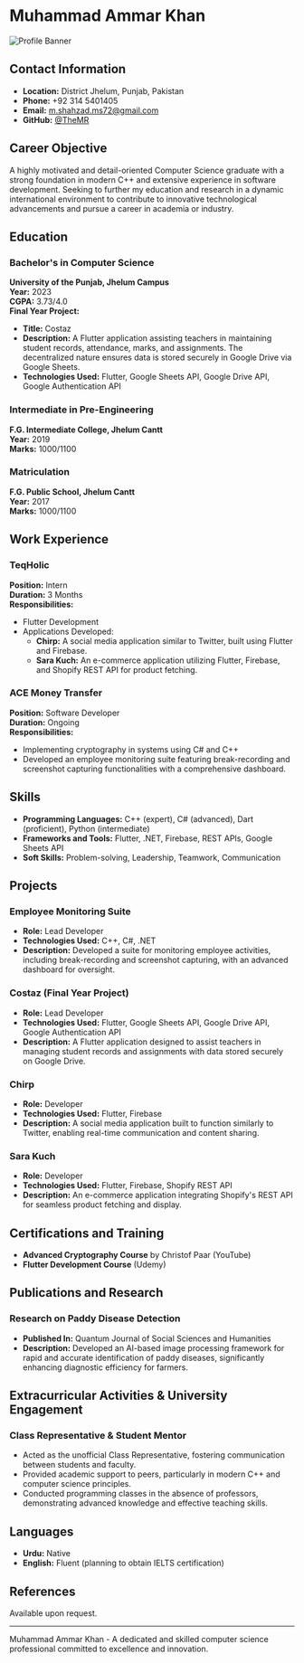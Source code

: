 # Muhammad Ammar Khan

![Profile Banner](https://i.imgur.com/YVFLxDj.png)

## Contact Information
- **Location:** District Jhelum, Punjab, Pakistan
- **Phone:** +92 314 5401405
- **Email:** [m.shahzad.ms72@gmail.com](mailto:m.shahzad.ms72@gmail.com)
- **GitHub:** [@TheMR](https://github.com/TheMR-777)

## Career Objective

A highly motivated and detail-oriented Computer Science graduate with a strong foundation in modern C++ and extensive experience in software development. Seeking to further my education and research in a dynamic international environment to contribute to innovative technological advancements and pursue a career in academia or industry.

## Education

### Bachelor's in Computer Science
**University of the Punjab, Jhelum Campus**  
**Year:** 2023  
**CGPA:** 3.73/4.0  
**Final Year Project:**  
- **Title:** Costaz
- **Description:** A Flutter application assisting teachers in maintaining student records, attendance, marks, and assignments. The decentralized nature ensures data is stored securely in Google Drive via Google Sheets.
- **Technologies Used:** Flutter, Google Sheets API, Google Drive API, Google Authentication API

### Intermediate in Pre-Engineering
**F.G. Intermediate College, Jhelum Cantt**  
**Year:** 2019  
**Marks:** 1000/1100

### Matriculation
**F.G. Public School, Jhelum Cantt**  
**Year:** 2017  
**Marks:** 1000/1100  

## Work Experience

### TeqHolic
**Position:** Intern  
**Duration:** 3 Months  
**Responsibilities:**
- Flutter Development
- Applications Developed:
  - **Chirp:** A social media application similar to Twitter, built using Flutter and Firebase.
  - **Sara Kuch:** An e-commerce application utilizing Flutter, Firebase, and Shopify REST API for product fetching.

### ACE Money Transfer
**Position:** Software Developer  
**Duration:** Ongoing  
**Responsibilities:**
- Implementing cryptography in systems using C# and C++
- Developed an employee monitoring suite featuring break-recording and screenshot capturing functionalities with a comprehensive dashboard.

## Skills

- **Programming Languages:** C++ (expert), C# (advanced), Dart (proficient), Python (intermediate)
- **Frameworks and Tools:** Flutter, .NET, Firebase, REST APIs, Google Sheets API
- **Soft Skills:** Problem-solving, Leadership, Teamwork, Communication

## Projects

### Employee Monitoring Suite
- **Role:** Lead Developer
- **Technologies Used:** C++, C#, .NET
- **Description:** Developed a suite for monitoring employee activities, including break-recording and screenshot capturing, with an advanced dashboard for oversight.

### Costaz (Final Year Project)
- **Role:** Lead Developer
- **Technologies Used:** Flutter, Google Sheets API, Google Drive API, Google Authentication API
- **Description:** A Flutter application designed to assist teachers in managing student records and assignments with data stored securely on Google Drive.

### Chirp
- **Role:** Developer
- **Technologies Used:** Flutter, Firebase
- **Description:** A social media application built to function similarly to Twitter, enabling real-time communication and content sharing.

### Sara Kuch
- **Role:** Developer
- **Technologies Used:** Flutter, Firebase, Shopify REST API
- **Description:** An e-commerce application integrating Shopify's REST API for seamless product fetching and display.

## Certifications and Training

- **Advanced Cryptography Course** by Christof Paar (YouTube)
- **Flutter Development Course** (Udemy)

## Publications and Research

### Research on Paddy Disease Detection
- **Published In:** Quantum Journal of Social Sciences and Humanities
- **Description:** Developed an AI-based image processing framework for rapid and accurate identification of paddy diseases, significantly enhancing diagnostic efficiency for farmers.

## Extracurricular Activities & University Engagement

### Class Representative & Student Mentor
- Acted as the unofficial Class Representative, fostering communication between students and faculty.
- Provided academic support to peers, particularly in modern C++ and computer science principles.
- Conducted programming classes in the absence of professors, demonstrating advanced knowledge and effective teaching skills.

## Languages

- **Urdu:** Native
- **English:** Fluent (planning to obtain IELTS certification)

## References

Available upon request.

---

Muhammad Ammar Khan - A dedicated and skilled computer science professional committed to excellence and innovation.
